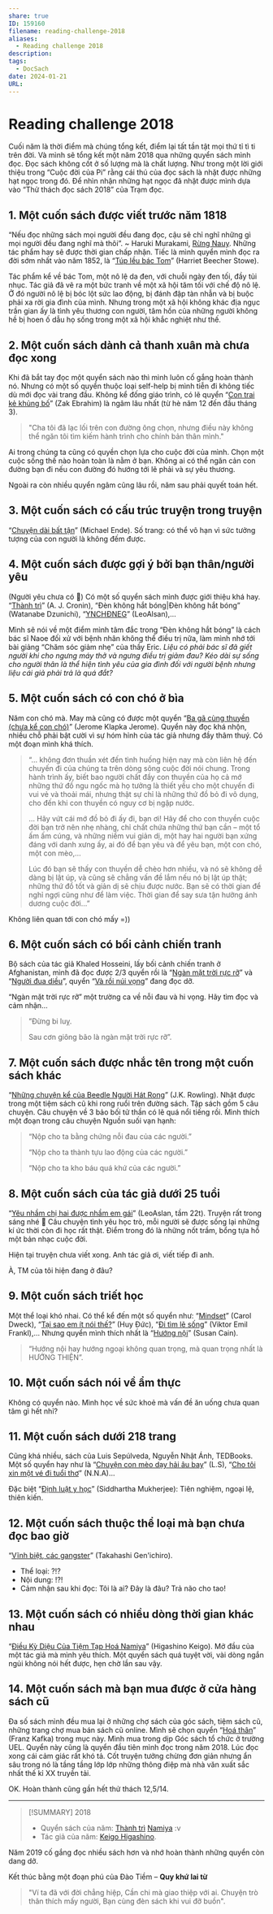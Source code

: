 ```yaml
---
share: true
ID: 159160
filename: reading-challenge-2018
aliases:
  - Reading challenge 2018
description: 
tags:
  - DocSach
date: 2024-01-21
URL: 
---
```


# Reading challenge 2018
Cuối năm là thời điểm mà chúng tổng kết, điểm lại tất tần tật mọi thứ tỉ tì ti trên đời. Và mình sẽ tổng kết một năm 2018 qua những quyển sách mình đọc. Đọc sách không cốt ở số lượng mà là chất lượng. Như trong một lời giới thiệu trong “Cuộc đời của Pi” rằng cái thú của đọc sách là nhặt được những hạt ngọc trong đó. Để nhìn nhận những hạt ngọc đã nhặt được mình dựa vào “Thử thách đọc sách 2018” của Trạm đọc.

## 1. Một cuốn sách được viết trước năm 1818
“Nếu đọc những sách mọi người đều đang đọc, cậu sẽ chỉ nghĩ những gì mọi người đều đang nghĩ mà thôi”. ~ Haruki Murakami, [Rừng Nauy](../../R%E1%BB%ABng%20Nauy.md). Những tác phẩm hay sẽ được thời gian chấp nhận. Tiếc là mình quyển mình đọc ra đời sớm nhất vào năm 1852, là “[Túp lều bác Tom](T%C3%BAp%20l%E1%BB%81u%20b%C3%A1c%20Tom.md)” (Harriet Beecher Stowe).

Tác phẩm kể về bác Tom, một nô lệ da đen, với chuỗi ngày đen tối, đầy tủi nhục. Tác giả đã vẽ ra một bức tranh về một xã hội tăm tối với chế độ nô lệ. Ở đó người nô lệ bị bóc lột sức lao động, bị đánh đập tàn nhẫn và bị buộc phải xa rời gia đình của mình. Nhưng trong một xã hội không khác địa ngục trần gian ấy là tình yêu thương con người, tâm hồn của những người không hề bị hoen ố dẫu họ sống trong một xã hội khắc nghiệt như thế.

## 2. Một cuốn sách dành cả thanh xuân mà chưa đọc xong
Khi đã bắt tay đọc một quyển sách nào thì mình luôn cố gắng hoàn thành nó. Nhưng có một số quyển thuộc loại self-help bị mình tiễn đi không tiếc dù mới đọc vài trang đầu. Không kể đống giáo trình, có lẽ quyển “[Con trai kẻ khủng bố](../../Con%20Trai%20K%E1%BA%BB%20Kh%E1%BB%A7ng%20B%E1%BB%91.md)” (Zak Ebrahim) là ngâm lâu nhất (từ hè năm 12 đến đầu tháng 3).

> "Cha tôi đã lạc lối trên con đường ông chọn, nhưng điều này không thể ngăn tôi tìm kiếm hành trình cho chính bản thân mình."

Ai trong chúng ta cũng có quyền chọn lựa cho cuộc đời của mình. Chọn một cuộc sống thế nào hoàn toàn là nằm ở bạn. Không ai có thể ngăn cản con đường bạn đi nếu con đường đó hướng tới lẽ phải và sự yêu thương.

Ngoài ra còn nhiều quyển ngâm cũng lâu rồi, năm sau phải quyết toán hết.

## 3. Một cuốn sách có cấu trúc truyện trong truyện
“[Chuyện dài bất tận](../../Chuy%E1%BB%87n%20d%C3%A0i%20b%E1%BA%A5t%20t%E1%BA%ADn.md)” (Michael Ende). Số trang: có thể vô hạn vì sức tưởng tượng của con người là không đếm được.

## 4. Một cuốn sách được gợi ý bởi bạn thân/người yêu
(Người yêu chưa có 🙁) Có một số quyển sách mình được giới thiệu khá hay. “[Thành trì](./thanh-tri.md)” (A. J. Cronin), “Đèn không hắt bóng|Đèn không hắt bóng” (Watanabe Dzunichi), “[YNCHĐNEG](../../Y%C3%AAu%20nh%E1%BA%A7m%20ch%E1%BB%8B%20hai%20%C4%91%C6%B0%E1%BB%A3c%20nh%E1%BA%A7m%20em%20g%C3%A1i.md)” (LeoAlsan),…

Mình sẽ nói về một điểm mình tâm đắc trong “Đèn không hắt bóng” là cách bác sĩ Naoe đối xử với bệnh nhân không thể điều trị nữa, làm mình nhớ tới bài giảng “Chăm sóc giảm nhẹ” của thầy Eric. *Liệu có phải bác sĩ đã giết người khi cho ngưng máy thở và ngưng điều trị giảm đau? Kéo dài sự sống cho người thân là thể hiện tình yêu của gia đình đối với người bệnh nhưng liệu cái giả phải trả là quá đắt?*

## 5. Một cuốn sách có con chó ở bìa
Năm con chó mà. May mà cũng có được một quyển “[Ba gã cùng thuyền (chưa kể con chó)](../../Ba%20g%C3%A3%20c%C3%B9ng%20thuy%E1%BB%81n.md)” (Jerome Klapka Jerome). Quyển này đọc khá nhộn, nhiều chỗ phải bật cười vì sự hóm hỉnh của tác giả nhưng đầy thâm thuý. Có một đoạn mình khá thích.

> “… không đơn thuần xét đến tình huống hiện nay mà còn liên hệ đến chuyến đi của chúng ta trên dòng sông cuộc đời nói chung. Trong hành trình ấy, biết bao người chất đầy con thuyền của họ cả mớ những thứ đồ ngu ngốc mà họ tưởng là thiết yếu cho một chuyến đi vui vẻ và thoải mái, nhưng thật sự chỉ là những thứ đồ bỏ đi vô dụng, cho đến khi con thuyền có nguy cơ bị ngập nước.
> 
> … Hãy vứt cái mớ đồ bỏ đi ấy đi, bạn ơi! Hãy để cho con thuyền cuộc đời bạn trở nên nhẹ nhàng, chỉ chất chứa những thứ bạn cần – một tổ ấm ấm cúng, và những niềm vui giản dị, một hay hai người bạn xứng đáng với danh xưng ấy, ai đó để bạn yêu và để yêu bạn, một con chó, một con mèo,…
> 
> Lúc đó bạn sẽ thấy con thuyền dễ chèo hơn nhiều, và nó sẽ không dễ dàng bị lật úp, và cũng sẽ chẳng vấn đề lắm nếu nó bị lật úp thật; những thứ đồ tốt và giản dị sẽ chịu được nước. Bạn sẽ có thời gian để nghỉ ngợi cũng như để làm việc. Thời gian để say sưa tận hưởng ánh dương cuộc đời…”

Không liên quan tới con chó mấy =))

## 6. Một cuốn sách có bối cảnh chiến tranh
Bộ sách của tác giả Khaled Hosseini, lấy bối cảnh chiến tranh ở Afghanistan, mình đã đọc được 2/3 quyển rồi là “[Ngàn mặt trời rực rỡ](../../Ng%C3%A0n%20M%E1%BA%B7t%20Tr%E1%BB%9Di%20R%E1%BB%B1c%20R%E1%BB%A1.md)” và “[Người đua diều](../../Ng%C6%B0%E1%BB%9Di%20%C4%90ua%20Di%E1%BB%81u.md)”, quyển “[Và rồi núi vọng](../../V%C3%A0%20R%E1%BB%93i%20N%C3%BAi%20V%E1%BB%8Dng.md)” đang đọc dỡ.

“Ngàn mặt trời rực rỡ” một trường ca về nỗi đau và hi vọng. Hãy tìm đọc và cảm nhận…

> ”Đừng bi luỵ.
> 
> Sau cơn giông bão là ngàn mặt trời rực rỡ”.

## 7. Một cuốn sách được nhắc tên trong một cuốn sách khác
“[Những chuyện kể của Beedle Người Hát Rong](../../Nh%E1%BB%AFng%20Chuy%E1%BB%87n%20K%E1%BB%83%20C%E1%BB%A7a%20Beedle%20Ng%C6%B0%E1%BB%9Di%20H%C3%A1t%20Rong.md)” (J.K. Rowling). Nhặt được trong một tiệm sách cũ khi rong ruổi trên đường sách. Tập sách gồm 5 câu chuyện. Câu chuyện về 3 bảo bối tử thần có lẽ quá nổi tiếng rồi. Mình thích một đoạn trong câu chuyện Nguồn suối vạn hạnh:

> “Nộp cho ta bằng chứng nỗi đau của các người.”
> 
> “Nộp cho ta thành tựu lao động của các người.”
> 
> “Nộp cho ta kho báu quá khứ của các người.”

## 8. Một cuốn sách của tác giả dưới 25 tuổi
“[Yêu nhầm chị hai được nhầm em gái](../../Y%C3%AAu%20nh%E1%BA%A7m%20ch%E1%BB%8B%20hai%20%C4%91%C6%B0%E1%BB%A3c%20nh%E1%BA%A7m%20em%20g%C3%A1i.md)” (LeoAslan, tầm 22t). Truyện rất trong sáng nhé 🙂 Câu chuyện tình yêu học trò, mỗi người sẽ được sống lại những kí ức thời còn đi học rất thật. Điểm trong đó là những nốt trầm, bổng tựa hồ một bản nhạc cuộc đời.

Hiện tại truyện chưa viết xong. Anh tác giả ơi, viết tiếp đi anh.

À, TM của tôi hiện đang ở đâu?

## 9. Một cuốn sách triết học
Một thể loại khó nhai. Có thể kể đến một số quyển như: “[Mindset](../../Mindset%20The%20New%20Psychology%20of%20Success.md)” (Carol Dweck), “[Tại sao em ít nói thế?](../../T%E1%BA%A1i%20sao%20em%20%C3%ADt%20n%C3%B3i%20th%E1%BA%BF.md)” (Huy Đức), “[Đi tìm lẽ sống](../../%C4%90i%20T%C3%ACm%20L%E1%BA%BD%20S%E1%BB%91ng.md)” (Viktor Emil Frankl),… Nhưng quyển mình thích nhất là “[Hướng nội](../../H%C6%B0%E1%BB%9Bng%20N%E1%BB%99i.md)” (Susan Cain).

> “Hướng nội hay hướng ngoại không quan trọng, mà quan trọng nhất là HƯỚNG THIỆN”.

## 10. Một cuốn sách nói về ẩm thực
Không có quyển nào. Mình học về sức khoẻ mà vấn đề ăn uống chưa quan tâm gì hết nhỉ?

## 11. Một cuốn sách dưới 218 trang
Cũng khá nhiều, sách của Luis Sepúlveda, Nguyễn Nhật Ánh, TEDBooks. Một số quyển hay như là “[Chuyện con mèo dạy hải âu bay](../../Chuy%E1%BB%87n%20Con%20M%C3%A8o%20D%E1%BA%A1y%20H%E1%BA%A3i%20%C3%82u%20Bay.md)” (L.S), “[Cho tôi xin một vé đi tuổi thơ](../../Cho%20T%C3%B4i%20Xin%20M%E1%BB%99t%20V%C3%A9%20%C4%90i%20Tu%E1%BB%95i%20Th%C6%A1.md)” (N.N.A)…

Đặc biệt “[Định luật y học](../../%C4%90%E1%BB%8Bnh%20lu%E1%BA%ADt%20Y%20h%E1%BB%8Dc.md)” (Siddhartha Mukherjee): Tiên nghiệm, ngoại lệ, thiên kiến.

## 12. Một cuốn sách thuộc thể loại mà bạn chưa đọc bao giờ
“[Vĩnh biệt, các gangster](../../V%C4%A9nh%20Bi%E1%BB%87t,%20C%C3%A1c%20Gangster.md)” (Takahashi Gen'ichiro).

- Thể loại: ?!?
- Nội dung: !?!
- Cảm nhận sau khi đọc: Tôi là ai? Đây là đâu? Trả não cho tao!

## 13. Một cuốn sách có nhiều dòng thời gian khác nhau
“[Điều Kỳ Diệu Của Tiệm Tạp Hoá Namiya](./dieu-ki-dieu-cua-tiem-tap-hoa-namiya.md)” (Higashino Keigo). Mở đầu của một tác giả mà mình yêu thích. Một quyển sách quá tuyệt vời, vài dòng ngắn ngủi không nói hết được, hẹn chờ lần sau vậy.

## 14. Một cuốn sách mà bạn mua được ở cửa hàng sách cũ
Đa số sách mình đều mua lại ở những chợ sách của góc sách, tiệm sách cũ, những trang chợ mua bán sách cũ online. Mình sẽ chọn quyển “[Hoá thân](../../H%C3%B3a%20Th%C3%A2n.md)” (Franz Kafka) trong mục này. Mình mua trong dịp Góc sách tổ chức ở trường UEL. Quyển này cũng là quyển đầu tiên mình đọc trong năm 2018. Lúc đọc xong cái cảm giác rất khó tả. Cốt truyện tưởng chừng đơn giản nhưng ẩn sâu trong nó là tầng tầng lớp lớp những thông điệp mà nhà văn xuất sắc nhất thế kỉ XX truyền tải.

OK. Hoàn thành cũng gần hết thử thách 12,5/14.

---

> [!SUMMARY] 2018
> - Quyển sách của năm: [Thành trì](./thanh-tri.md) [Namiya](./dieu-ki-dieu-cua-tiem-tap-hoa-namiya.md) :v
> - Tác giả của năm: [Keigo Higashino](../../Keigo%20Higashino.md).

Năm 2019 cố gắng đọc nhiều sách hơn và nhớ hoàn thành những quyển còn dang dở.

Kết thúc bằng một đoạn phú của Đào Tiềm – **Quy khứ lai từ**
> "Ví ta đã với đời chẳng hiệp,
> Cần chi mà giao thiệp với ai.
> Chuyện trò thân thích mấy người,
> Bạn cùng đèn sách khi vui đỡ buồn".